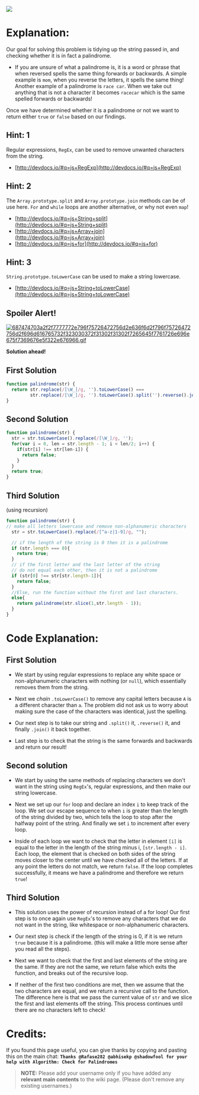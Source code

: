 ![](http://i.imgur.com/ozDWKEi.jpg)

# Explanation:
Our goal for solving this problem is tidying up the string passed in, and checking whether it is in fact a palindrome.
- If you are unsure of what a palindrome is, it is a word or phrase that when reversed spells the same thing forwards or backwards. A simple example is `mom`, when you reverse the letters, it spells the same thing! Another example of a palindrome is `race car`. When we take out anything that is not a character it becomes `racecar` which is the same spelled forwards or backwards!

Once we have determined whether it is a palindrome or not we want to return either `true` or `false` based on our findings.

## Hint: 1
Regular expressions, `RegEx`, can be used to remove unwanted characters from the string.
- [http://devdocs.io/#q=js+RegExp](http://devdocs.io/#q=js+RegExp)

## Hint: 2
The `Array.prototype.split` and `Array.prototype.join` methods can be of use here. `For` and `while` loops are another alternative, or why not even `map`!
- [http://devdocs.io/#q=js+String+split](http://devdocs.io/#q=js+String+split)
- [http://devdocs.io/#q=js+Array+join](http://devdocs.io/#q=js+Array+join)
- [http://devdocs.io/#q=js+for](http://devdocs.io/#q=js+for)

## Hint: 3
`String.prototype.toLowerCase` can be used to make a string lowercase.
- [http://devdocs.io/#q=js+String+toLowerCase](http://devdocs.io/#q=js+String+toLowerCase)

## Spoiler Alert!
[![687474703a2f2f7777772e796f75726472756d2e636f6d2f796f75726472756d2f696d616765732f323030372f31302f31302f7265645f7761726e696e675f7369676e5f322e676966.gif](https://files.gitter.im/FreeCodeCamp/Wiki/nlOm/thumb/687474703a2f2f7777772e796f75726472756d2e636f6d2f796f75726472756d2f696d616765732f323030372f31302f31302f7265645f7761726e696e675f7369676e5f322e676966.gif)](https://files.gitter.im/FreeCodeCamp/Wiki/nlOm/687474703a2f2f7777772e796f75726472756d2e636f6d2f796f75726472756d2f696d616765732f323030372f31302f31302f7265645f7761726e696e675f7369676e5f322e676966.gif)

**Solution ahead!**

## First Solution

```js
function palindrome(str) {
  return str.replace(/[\W_]/g, '').toLowerCase() ===
         str.replace(/[\W_]/g, '').toLowerCase().split('').reverse().join('');
}
```

## Second Solution

```js
function palindrome(str) {
  str = str.toLowerCase().replace(/[\W_]/g, '');
  for(var i = 0, len = str.length - 1; i < len/2; i++) {
    if(str[i] !== str[len-i]) {
      return false;
    }
  }
  return true;
}
```

## Third Solution
(using recursion)
```js
function palindrome(str) {
// make all letters lowercase and remove non-alphanumeric characters
  str = str.toLowerCase().replace(/[^a-z|1-9]/g, "");

  // if the length of the string is 0 then it is a palindrome
  if (str.length === 0){
    return true;
  }
  // if the first letter and the last letter of the string
  // do not equal each other, then it is not a palindrome
  if (str[0] !== str[str.length-1]){
    return false;
  }
  //Else, run the function without the first and last characters.
  else{
    return palindrome(str.slice(1,str.length - 1));
  }
}
```

# Code Explanation:

## First Solution
- We start by using regular expressions to replace any white space or non-alphanumeric characters with nothing (or `null`), which essentially removes them from the string.

- Next we *chain* `.toLowerCase()` to remove any capital letters because `A` is a different character than `a`. The problem did not ask us to worry about making sure the case of the characters was identical, just the spelling.

- Our next step is to take our string and `.split()` it, `.reverse()` it, and finally `.join()` it back together.

- Last step is to check that the string is the same forwards and backwards and return our result!

## Second solution
- We start by using the same methods of replacing characters we don't want in the string using `RegEx`'s, regular expressions, and then make our string lowercase.

- Next we set up our `for` loop and declare an index `i` to keep track of the loop. We set our escape sequence to when `i` is greater than the length of the string divided by two, which tells the loop to stop after the halfway point of the string. And finally we set `i` to increment after every loop.

- Inside of each loop we want to check that the letter in element `[i]` is equal to the letter in the length of the string minus i, `[str.length - i]`. Each loop, the element that is checked on both sides of the string moves closer to the center until we have checked all of the letters. If at any point the letters do not match, we return `false`. If the loop completes successfully, it means we have a palindrome and therefore we return `true`!

## Third Solution

- This solution uses the power of recursion instead of a for loop! Our first step is to once again use `RegEx`'s to remove any characters that we do not want in the string, like whitespace or non-alphanumeric characters.

- Our next step is check if the length of the string is 0, if it is we return `true` because it is a palindrome. (this will make a little more sense after you read all the steps).

- Next we want to check that the first and last elements of the string are the same. If they are not the same, we return false which exits the function, and breaks out of the recursive loop.

- If neither of the first two conditions are met, then we assume that the two characters are equal, and we return a recursive call to the function. The difference here is that we pass the current value of `str` and we slice the first and last elements off the string. This process continues until there are no characters left to check!

# Credits:
If you found this page useful, you can give thanks by copying and pasting this on the main chat: **`Thanks @Rafase282 @abhisekp @shadowfool for your help with Algorithm: Check for Palindromes`**

> **NOTE:** Please add your username only if you have added any **relevant main contents** to the wiki page. (Please don't remove any existing usernames.)
